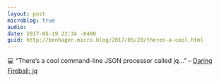 ```yaml
---
layout: post
microblog: true
audio: 
date: 2017-05-19 22:34 -0400
guid: http://benhager.micro.blog/2017/05/20/theres-a-cool.html
---
```

💻 “There’s a cool command-line JSON processor called jq…” – [Daring Fireball: jq](https://daringfireball.net/linked/2017/05/18/jq)
